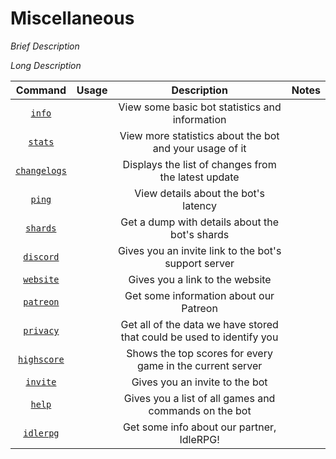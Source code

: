 # Miscellaneous

*Brief Description*


*Long Description*


| Command | Usage | Description | Notes |
| :---: | :---: | :---: | :---: |
| [`info`](misc/info.md) | | View some basic bot statistics and information | |
| [`stats`](misc/stats.md) | | View more statistics about the bot and your usage of it | |
| [`changelogs`](misc/changelogs.md) | | Displays the list of changes from the latest update | |
| [`ping`](misc/ping.md) | | View details about the bot's latency | |
| [`shards`](misc/shards.md) | | Get a dump with details about the bot's shards | |
| [`discord`](misc/discord.md) | | Gives you an invite link to the bot's support server | |
| [`website`](misc/website.md) | | Gives you a link to the website | |
| [`patreon`](misc/patreon.md) | | Get some information about our Patreon | |
| [`privacy`](misc/privacy.md) | | Get all of the data we have stored that could be used to identify you | |
| [`highscore`](misc/highscore.md) | | Shows the top scores for every game in the current server | |
| [`invite`](misc/invite.md) | | Gives you an invite to the bot | |
| [`help`](misc/help.md) | | Gives you a list of all games and commands on the bot | |
| [`idlerpg`](misc/idlerpg.md) | | Get some info about our partner, IdleRPG! | |